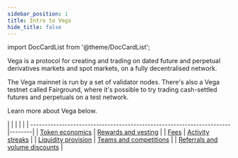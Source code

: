 ```yaml
---
sidebar_position: 1
title: Intro to Vega
hide_title: false
---
```

import DocCardList from '@theme/DocCardList';

Vega is a protocol for creating and trading on dated future and perpetual derivatives markets and spot markets, on a fully decentralised network.

The Vega mainnet is run by a set of validator nodes. There's also a Vega testnet called Fairground, where it's possible to try trading cash-settled futures and perpetuals on a test network.

Learn more about Vega below.

|                                             |  |                                                                                                      | |
| ----------------------------------------------------------------------|--------|
| [Token economics](./token-economics.md) | [Rewards and vesting](./rewards-vesting.md) |
| [Fees](./fees.md) | [Activity streaks](./activity.md) |
| [Liquidity provision](./liquidity-provision.md) | [Teams and competitions](./teams.md) |
| [Referrals and volume discounts](./referral-program.md) |
